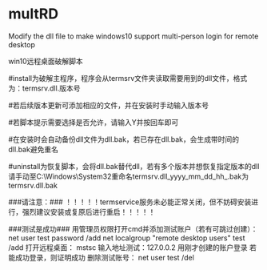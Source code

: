 # multRD
Modify the dll file to make windows10 support multi-person login for remote desktop

win10远程桌面破解脚本

#install为破解主程序，程序会从termsrv文件夹读取需要用到的dll文件，格式为：termsrv.dll.版本号

#若后续版本更新可添加相应的文件，并在安装时手动输入版本号

#若脚本提示需要选择是否允许，请输入Y并按回车即可

#在安装时会自动备份dll文件为dll.bak，若已存在dll.bak，会生成带时间的dll.bak避免重名


#uninstall为恢复脚本，会将dll.bak替代dll，若有多个版本并想恢复指定版本的dll请手动至C:\Windows\System32重命名termsrv.dll_yyyy_mm_dd_hh_.bak为termsrv.dll.bak

###请注意：###
！！！！！termservice服务未必能正常关闭，但不妨碍安装进行，强烈建议安装或复原后进行重启！！！！！

###测试是成功###
用管理员权限打开cmd并添加测试账户（若有可跳过创建）：
net user test password /add
net localgroup "remote desktop users" test /add
打开远程桌面：
mstsc
输入地址测试：127.0.0.2
用刚才创建的账户登录
若能成功登录，则证明成功
删除测试账号：
net user test /del
